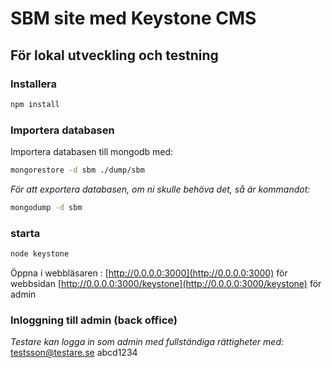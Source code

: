 # SBM site med Keystone CMS

## För lokal utveckling och testning

### Installera
```bash
npm install
```

### Importera databasen

Importera databasen till mongodb med:
```bash
mongorestore -d sbm ./dump/sbm
```

_För att exportera databasen, om ni skulle behöva det, så är kommandot:_
```bash
mongodump -d sbm
```

### starta
```bash
node keystone
```

Öppna i webbläsaren :
[http://0.0.0.0:3000](http://0.0.0.0:3000) för webbsidan
[http://0.0.0.0:3000/keystone](http://0.0.0.0:3000/keystone) för admin

### Inloggning till admin (back office)
_Testare kan logga in som admin med fullständiga rättigheter med:_
testsson@testare.se
abcd1234

